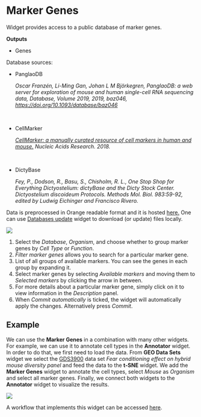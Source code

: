 Marker Genes
============

Widget provides access to a public database of marker genes.


**Outputs**
- Genes


Database sources:

 - PanglaoDB

 	<cite>Oscar Franzén, Li-Ming Gan, Johan L M Björkegren, PanglaoDB: a web server for exploration of mouse and human single-cell RNA sequencing data, Database, Volume 2019, 2019, baz046, https://doi.org/10.1093/database/baz046</cite>
 
 </br>
 
 - CellMarker
  
  	<cite>[CellMarker: a manually curated resource of cell markers in human and mouse.][1] Nucleic Acids Research. 2018.</cite>

</br>

 - DictyBase

 	<cite>Fey, P., Dodson, R., Basu, S., Chisholm, R. L., One Stop Shop for Everything Dictyostelium: dictyBase and the Dicty Stock Center. Dictyostelium discoideum Protocols. Methods Mol. Biol. 983:59-92, edited by Ludwig Eichinger and Francisco Rivero.</cite>
 

Data is preprocessed in Orange readable format and it is hosted [here.][2] One can use [Databases update](databases_update.md)
widget to download (or update) files locally.

![](images/marker_genes/Marker-Genes-stamped.png)

1.  Select the *Database*, *Organism*, and choose whether to group marker genes by *Cell Type* or *Function*. 
2.  *Filter marker genes* allows you to search for a particular marker gene.
3.  List of all groups of available markers. You can see the genes in each group by expanding it.
4.  Select marker genes by selecting *Available markers* and moving them to *Selected markers* by clicking the arrow in between. 
5.  For more details about a particular marker gene, simply click on it to view information in the *Description* panel.
6.  When *Commit automatically* is ticked, the widget will automatically apply the changes. Alternatively press *Commit*.
 
Example
-------

We can use the **Marker Genes** in a combination with many other widgets. For example, we can use it to annotate cell types in the **Annotator** widget. In order to do that, we first need to load the data. From **GEO Data Sets** widget we select the [GDS3900][3] data set *Fear conditioning effect on hybrid mouse diversity panel* and feed the data to the **t-SNE** widget. We add the **Marker Genes** widget to annotate the cell types, select *Mouse* as *Organism* and select all marker genes. Finally, we connect both widgets to the **Annotator** widget to visualize the results.

![](images/marker_genes/Marker-Genes-example.png)

A workflow that implements this widget can be accessed [here](https://download.biolab.si/download/files/workflows/orange/bioinformatics_annotator.ows).

[1]:https://academic.oup.com/nar/article/47/D1/D721/5115823
[2]:http://download.biolab.si/datasets/bioinformatics/marker_genes/
[3]:https://pubmed.ncbi.nlm.nih.gov/21410935/